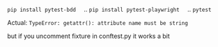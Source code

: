 `pip install pytest-bdd 
`
..
`pip install pytest-playwright 
`
..
`pytest`

Actual:
` TypeError: getattr(): attribute name must be string
`

but if you uncomment fixture in conftest.py it works a bit
